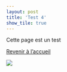 ```yaml
---
layout: post
title: 'Test 4'
show_tile: true
---
```

<div class="row">

<div class="6u 12u$(small)">
<p>Cette page est un test</p>
<p><a href="https://thlebee.github.io/CoEg_test_forty/" class="button">Revenir à l’accueil</a></p>
  </div>
  
  <div class="6u 12u$(small)"><a href="https://commons.wikimedia.org/wiki/File:Eduard_toda_momia.jpg"><img src="https://upload.wikimedia.org/wikipedia/commons/0/04/Eduard_toda_momia.jpg"></a></div>
  
  </div>
